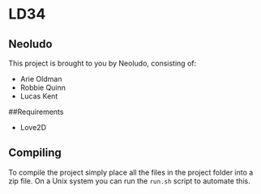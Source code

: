# LD34

## Neoludo
This project is brought to you by Neoludo, consisting of:

*   Arie Oldman
*   Robbie Quinn
*   Lucas Kent

##Requirements
*   Love2D

## Compiling
To compile the project simply place all the files in the project folder into a zip file.
On a Unix system you can run the `run.sh` script to automate this.
